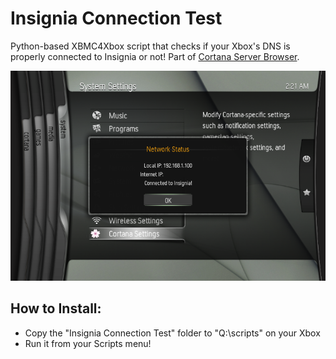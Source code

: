 # Insignia Connection Test
Python-based XBMC4Xbox script that checks if your Xbox's DNS is properly connected to Insignia or not! Part of [Cortana Server Browser](https://github.com/faithvoid/script.cortanaserverbrowser).

![1](screenshots/1.png)

## How to Install:
- Copy the "Insignia Connection Test" folder to "Q:\scripts\" on your Xbox
- Run it from your Scripts menu!
